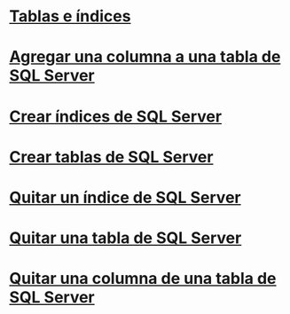 # [Tablas e índices](tables-and-indexes.md)

# [Agregar una columna a una tabla de SQL Server](adding-a-column-to-a-sql-server-table.md)
# [Crear índices de SQL Server](creating-sql-server-indexes.md)
# [Crear tablas de SQL Server](creating-sql-server-tables.md)
# [Quitar un índice de SQL Server](dropping-a-sql-server-index.md)
# [Quitar una tabla de SQL Server](dropping-a-sql-server-table.md)
# [Quitar una columna de una tabla de SQL Server](removing-a-column-from-a-sql-server-table.md)
